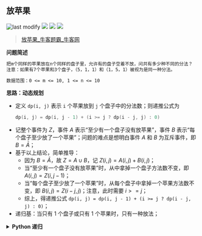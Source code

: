 ## 放苹果
<!--START_SECTION:badge-->

![last modify](https://img.shields.io/static/v1?label=last%20modify&message=2025-07-08%2016%3A53%3A13&label_color=gray&color=thistle&style=flat-square)
[![](https://img.shields.io/static/v1?label=&message=%E7%AE%80%E5%8D%95&label_color=gray&color=yellow&style=flat-square)](../../../README.md#简单)
[![](https://img.shields.io/static/v1?label=&message=%E5%8D%8E%E4%B8%BA%E6%9C%BA%E8%AF%95&label_color=gray&color=green&style=flat-square)](../../../README.md#华为机试)
[![](https://img.shields.io/static/v1?label=&message=%E5%8A%A8%E6%80%81%E8%A7%84%E5%88%92&label_color=gray&color=blue&style=flat-square)](../../../README.md#动态规划)

<!--END_SECTION:badge-->
<!--info
tags: [动态规划]
source: 华为机试
level: 简单
number: '061'
name: 放苹果
companies: []
-->

> [放苹果_牛客题霸_牛客网](https://www.nowcoder.com/practice/bfd8234bb5e84be0b493656e390bdebf)

<summary><b>问题简述</b></summary>

```txt
把m个同样的苹果放在n个同样的盘子里，允许有的盘子空着不放，问共有多少种不同的分法？
注意：如果有7个苹果和3个盘子，（5，1，1）和（1，5，1）被视为是同一种分法。

数据范围：0 <= m <= 10, 1 <= n <= 10
```

<!-- 
<details><summary><b>详细描述</b></summary>

```txt
```

</details>
-->

<!-- <div align="center"><img src="../../../_assets/xxx.png" height="300" /></div> -->

<summary><b>思路：动态规划</b></summary>

- 定义 `dp(i, j)` 表示 `i` 个苹果放到 `j` 个盘子中的分法数；则递推公式为
    ```cpp
    dp(i, j) = dp(i, j - 1) + (i >= j ? dp(i - j, j) : 0)
    ```
- 记整个事件为 $Z$，事件 $A$ 表示“至少有一个盘子没有放苹果”，事件 $B$ 表示“每个盘子至少放了一个苹果”；问题的难点是想明白事件 $A$ 和 $B$ 为互斥事件，即 $B = \bar{A}$；
- 基于以上结论，简单推导：
    - 因为 $B = \bar{A}$，故 $Z=A \cup B$，记 $Z(i,j) = A(i,j) + B(i,j)$；
    - 当“至少有一个盘子没有放苹果”时，从中拿掉一个盘子方法数不变，即 $A(i,j) = Z(i,j-1)$；
    - 当“每个盘子至少放了一个苹果”时，从每个盘子中拿掉一个苹果方法数不变，即 $B(i,j) = Z(i-j,j)$；注意，此时需要 $i >= j$；
    - 综上，得递推公式 `dp(i, j) = dp(i, j - 1) + (i >= j ? dp(i - j, j) : 0)`；
- 递归基：当只有 1 个盘子或只有 1 个苹果时，只有一种放法；

<details><summary><b>Python 递归</b></summary>

```python
from functools import lru_cache

@lru_cache(maxsize=None)
def dp(i, j):
    if i == 1 or j == 1: 
        return 1
    return dp(i, j - 1) + (dp(i - j, j) if i >= j else 0)

row = input()
m, n = map(int, row.split())

print(dp(m, n))
```

</details>
